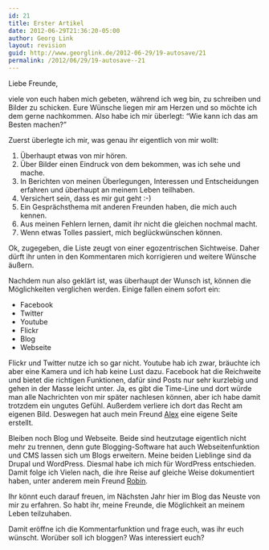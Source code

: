 ```yaml
---
id: 21
title: Erster Artikel
date: 2012-06-29T21:36:20-05:00
author: Georg Link
layout: revision
guid: http://www.georglink.de/2012-06-29/19-autosave/21
permalink: /2012/06/29/19-autosave--21
---
```

Liebe Freunde,

viele von euch haben mich gebeten, während ich weg bin, zu schreiben und Bilder zu schicken. Eure Wünsche liegen mir am Herzen und so möchte ich dem gerne nachkommen. Also habe ich mir überlegt: &#8220;Wie kann ich das am Besten machen?&#8221;

Zuerst überlegte ich mir, was genau ihr eigentlich von mir wollt:

  1. Überhaupt etwas von mir hören.
  2. Über Bilder einen Eindruck von dem bekommen, was ich sehe und mache.
  3. In Berichten von meinen Überlegungen, Interessen und Entscheidungen erfahren und überhaupt an meinem Leben teilhaben.
  4. Versichert sein, dass es mir gut geht :-)
  5. Ein Gesprächsthema mit anderen Freunden haben, die mich auch kennen.
  6. Aus meinen Fehlern lernen, damit ihr nicht die gleichen nochmal macht.
  7. Wenn etwas Tolles passiert, mich beglückwünschen können.

Ok, zugegeben, die Liste zeugt von einer egozentrischen Sichtweise. Daher dürft ihr unten in den Kommentaren mich korrigieren und weitere Wünsche äußern.

Nachdem nun also geklärt ist, was überhaupt der Wunsch ist, können die Möglichkeiten verglichen werden. Einige fallen einem sofort ein:

  * Facebook
  * Twitter
  * Youtube
  * Flickr
  * Blog
  * Webseite

Flickr und Twitter nutze ich so gar nicht. Youtube hab ich zwar, bräuchte ich aber eine Kamera und ich hab keine Lust dazu. Facebook hat die Reichweite und bietet die richtigen Funktionen, dafür sind Posts nur sehr kurzlebig und gehen in der Masse leicht unter. Ja, es gibt die Time-Line und dort würde man alle Nachrichten von mir später nachlesen können, aber ich habe damit trotzdem ein ungutes Gefühl. Außerdem verliere ich dort das Recht am eigenen Bild. Deswegen hat auch mein Freund [Alex](http://www.mikullacooperation.de) eine eigene Seite erstellt.

Bleiben noch Blog und Webseite. Beide sind heutzutage eigentlich nicht mehr zu trennen, denn gute Blogging-Software hat auch Webseitenfunktion und CMS lassen sich um Blogs erweitern. Meine beiden Lieblinge sind da Drupal und WordPress. Diesmal habe ich mich für WordPress entschieden. Damit folge ich Vielen nach, die ihre Reise auf gleiche Weise dokumentiert haben, unter anderem mein Freund [Robin](http://www.reisender-robin.de).

Ihr könnt euch darauf freuen, im Nächsten Jahr hier im Blog das Neuste von mir zu erfahren. So habt ihr, meine Freunde, die Möglichkeit an meinem Leben teilzuhaben.

Damit eröffne ich die Kommentarfunktion und frage euch, was ihr euch wünscht. Worüber soll ich bloggen? Was interessiert euch?